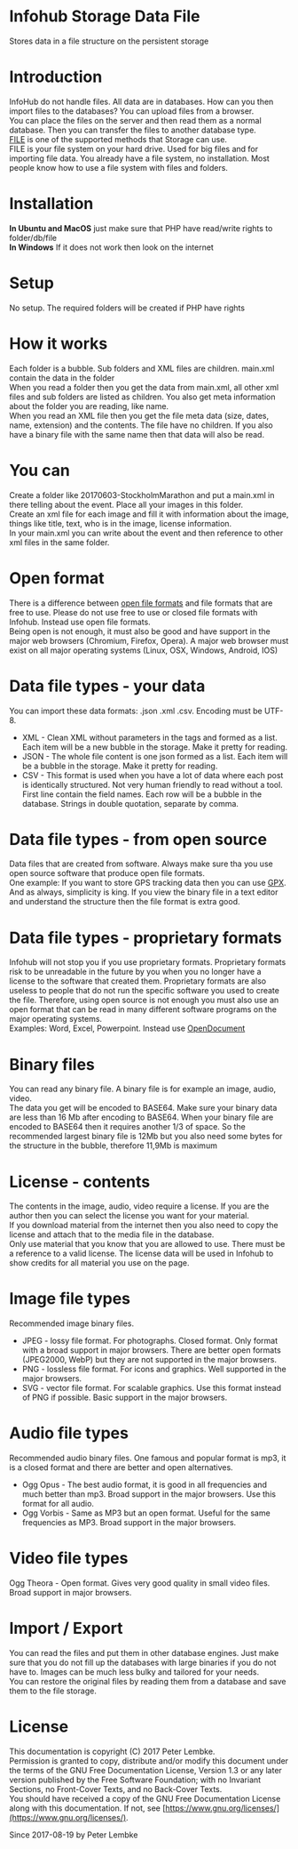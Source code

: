 # Infohub Storage Data File
Stores data in a file structure on the persistent storage  

# Introduction
InfoHub do not handle files. All data are in databases. How can you then import files to the databases? You can upload files from a browser.  
You can place the files on the server and then read them as a normal database. Then you can transfer the files to another database type.  
<a href="https://en.wikipedia.org/wiki/File_system" target="_blank">FILE</a> is one of the supported methods that Storage can use.  
FILE is your file system on your hard drive. Used for big files and for importing file data. You already have a file system, no installation. Most people know how to use a file system with files and folders.  

# Installation
__In Ubuntu and MacOS__ just make sure that PHP have read/write rights to folder/db/file  
__In Windows__ If it does not work then look on the internet  

# Setup
No setup. The required folders will be created if PHP have rights  

# How it works
Each folder is a bubble. Sub folders and XML files are children. main.xml contain the data in the folder  
When you read a folder then you get the data from main.xml, all other xml files and sub folders are listed as children. You also get meta information about the folder you are reading, like name.  
When you read an XML file then you get the file meta data (size, dates, name, extension) and the contents. The file have no children. If you also have a binary file with the same name then that data will also be read.  

# You can
Create a folder like 20170603-StockholmMarathon and put a main.xml in there telling about the event. Place all your images in this folder.  
Create an xml file for each image and fill it with information about the image, things like title, text, who is in the image, license information.  
In your main.xml you can write about the event and then reference to other xml files in the same folder.  

# Open format
There is a difference between <a href="https://en.wikipedia.org/wiki/Open_format" target_="_blank">open file formats</a> and file formats that are free to use. Please do not use free to use or closed file formats with Infohub. Instead use open file formats.  
Being open is not enough, it must also be good and have support in the major web browsers (Chromium, Firefox, Opera). A major web browser must exist on all major operating systems (Linux, OSX, Windows, Android, IOS)  

# Data file types - your data
You can import these data formats: .json .xml .csv. Encoding must be UTF-8.  
- XML - Clean XML without parameters in the tags and formed as a list. Each item will be a new bubble in the storage. Make it pretty for reading.  
- JSON - The whole file content is one json formed as a list. Each item will be a bubble in the storage. Make it pretty for reading.  
- CSV - This format is used when you have a lot of data where each post is identically structured. Not very human friendly to read without a tool. First line contain the field names. Each row will be a bubble in the database. Strings in double quotation, separate by comma.  

# Data file types - from open source
Data files that are created from software. Always make sure tha you use open source software that produce open file formats.  
One example: If you want to store GPS tracking data then you can use <a href="https://en.wikipedia.org/wiki/GPS_Exchange_Format" target_="_blank">GPX</a>.  
And as always, simplicity is king. If you view the binary file in a text editor and understand the structure then the file format is extra good.  

# Data file types - proprietary formats
Infohub will not stop you if you use proprietary formats. Proprietary formats risk to be unreadable in the future by you when you no longer have a license to the software that created them. Proprietary formats are also useless to people that do not run the specific software you used to create the file. Therefore, using open source is not enough you must also use an open format that can be read in many different software programs on the major operating systems.  
Examples: Word, Excel, Powerpoint. Instead use <a href="https://en.wikipedia.org/wiki/OpenDocument" target_="_blank">OpenDocument</a>  

# Binary files
You can read any binary file. A binary file is for example an image, audio, video.  
The data you get will be encoded to BASE64. Make sure your binary data are less than 16 Mb after encoding to BASE64. When your binary file are encoded to BASE64 then it requires another 1/3 of space. So the recommended largest binary file is 12Mb but you also need some bytes for the structure in the bubble, therefore 11,9Mb is maximum  

# License - contents
The contents in the image, audio, video require a license. If you are the author then you can select the license you want for your material.  
If you download material from the internet then you also need to copy the license and attach that to the media file in the database.  
Only use material that you know that you are allowed to use. There must be a reference to a valid license. The license data will be used in Infohub to show credits for all material you use on the page.  

# Image file types
Recommended image binary files.  
- JPEG - lossy file format. For photographs. Closed format. Only format with a broad support in major browsers. There are better open formats (JPEG2000, WebP) but they are not supported in the major browsers.  
- PNG - lossless file format. For icons and graphics. Well supported in the major browsers.  
- SVG - vector file format. For scalable graphics. Use this format instead of PNG if possible. Basic support in the major browsers.  

# Audio file types
Recommended audio binary files. One famous and popular format is mp3, it is a closed format and there are better and open alternatives.  
- Ogg Opus - The best audio format, it is good in all frequencies and much better than mp3. Broad support in the major browsers. Use this format for all audio.  
- Ogg Vorbis - Same as MP3 but an open format. Useful for the same frequencies as MP3. Broad support in the major browsers.  

# Video file types
Ogg Theora - Open format. Gives very good quality in small video files. Broad support in major browsers.  

# Import / Export
You can read the files and put them in other database engines. Just make sure that you do not fill up the databases with large binaries if you do not have to. Images can be much less bulky and tailored for your needs.  
You can restore the original files by reading them from a database and save them to the file storage.  

# License
This documentation is copyright (C) 2017 Peter Lembke.  
Permission is granted to copy, distribute and/or modify this document under the terms of the GNU Free Documentation License, Version 1.3 or any later version published by the Free Software Foundation; with no Invariant Sections, no Front-Cover Texts, and no Back-Cover Texts.  
You should have received a copy of the GNU Free Documentation License along with this documentation. If not, see [https://www.gnu.org/licenses/](https://www.gnu.org/licenses/).  

Since 2017-08-19 by Peter Lembke  
